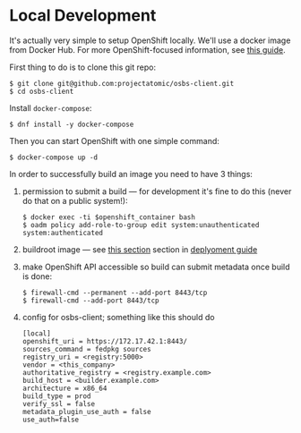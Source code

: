 # Local Development

It's actually very simple to setup OpenShift locally. We'll use a docker image from Docker Hub. For more OpenShift-focused information, see [this guide](https://docs.openshift.org/latest/getting_started/administrators.html).

First thing to do is to clone this git repo:

```
$ git clone git@github.com:projectatomic/osbs-client.git
$ cd osbs-client
```

Install `docker-compose`:

```
$ dnf install -y docker-compose
```

Then you can start OpenShift with one simple command:

```
$ docker-compose up -d
```

In order to successfully build an image you need to have 3 things:

1. permission to submit a build — for development it's fine to do this (never do that on a public system!):
    ```
    $ docker exec -ti $openshift_container bash
    $ oadm policy add-role-to-group edit system:unauthenticated system:authenticated
    ```


2. buildroot image — see [this section](https://github.com/projectatomic/osbs-client/blob/master/docs/osbs_instance_setup.md#atomic-reactor) section in [deplyoment guide](https://github.com/projectatomic/osbs-client/blob/master/docs/osbs_instance_setup.md)

3. make OpenShift API accessible so build can submit metadata once build is done:
    ```
    $ firewall-cmd --permanent --add-port 8443/tcp
    $ firewall-cmd --add-port 8443/tcp
    ```

4. config for osbs-client; something like this should do
    ```
    [local]
    openshift_uri = https://172.17.42.1:8443/
    sources_command = fedpkg sources
    registry_uri = <registry:5000>
    vendor = <this_company>
    authoritative_registry = <registry.example.com>
    build_host = <builder.example.com>
    architecture = x86_64
    build_type = prod
    verify_ssl = false
    metadata_plugin_use_auth = false
    use_auth=false
    ```
